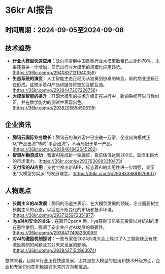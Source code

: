 # 36kr AI报告

## 时间周期：2024-09-05至2024-09-08

## 技术趋势
- **行业大模型快速应用**：沈向洋提到中国备案行业大模型数量已占比约70%，未来还将进一步增加，显示出行业大模型的规模化应用趋势。(https://36kr.com/p/2940837121940359)
- **生态系统的演变**：人工智能生态正经历从独奏到协奏的转变，新的商业逻辑正在形成，这预示着AI产品和服务将更加互联互通。(https://36kr.com/p/2938447207226756)
- **大模型智能的提升**：开源大模型的技术升级正在进行中，新的系统可以自我纠正，并在数学能力的测试中表现出色。(https://36kr.com/p/2938205654506118)

## 企业资讯
- **腾讯云国际业务增长**：腾讯云的海外客户已突破一万家，企业出海模式正从“产品出海”转向“平台出海”，不再局限于单一产品。(https://36kr.com/p/2938461842545282)
- **智谱AI融资成功**：智谱AI完成新一轮融资，投前估值达到200亿，显示出巨大的市场潜力。(https://36kr.com/p/2937930083310473)
- **支付宝的AI应用**：支付宝推出新APP，标志着AI的实用性进一步增强，显示出“大模型务实派”的发展理念。(https://36kr.com/p/2938339891976837)

## 人物观点
- **长期主义的AI发展**：腾讯的汤道生表示，在大模型发展的领域，企业需要树立长期主义的心态，以适应不断变化的市场和技术环境。(https://36kr.com/p/2937125972351877)
- **Ilya对AI安全的关注**：在离开OpenAI后，Ilya获得10亿美元投资以对抗AI的潜在恶性使用，强调了安全生产对AI发展的重要性。(https://36kr.com/p/2938477498260096)
- **对AI的激励机制探讨**：一些专家在2024外滩大会上探讨了人工智能缺乏有效激励机制的问题及其对未来发展的影响。(https://36kr.com/p/2938427154963074) 

整体来看，目前AI行业正在快速发展，尤其是在大模型的应用和技术升级方面，企业和专家们也在积极探讨未来的方向和挑战。